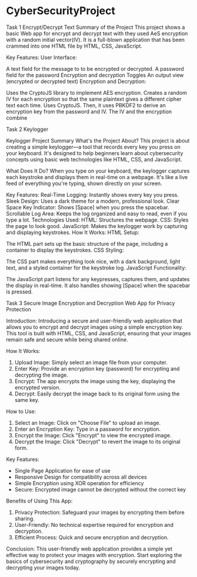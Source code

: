 # CyberSecurityProject
Task 1 Encrypt/Decrypt Text
Summary of the Project
This project shows a basic Web app for encrypt and decrypt text with they used AeS encryption with a random initial vector(IV). It is a full-blown application that has been crammed into one HTML file by HTML, CSS, JavaScript.

Key Features:
User Interface:

A text field for the message to to be encrypted or decrypted.
A password field for the password
Encryption and decryption Toggles
An output view (encrypted or decrypted text)
Encryption and Decryption:

Uses the CryptoJS library to implement AES encryption.
Creates a random IV for each encryption so that the same plaintext gives a different cipher text each time.
Uses CryptoJS. Then, it uses PBKDF2 to derive an encryption key from the password and IV.
The IV and the encryption combine



Task 2 Keylogger 

Keylogger Project Summary
What's the Project About?
This project is about creating a simple keylogger—a tool that records every key you press on your keyboard. It's designed to help beginners learn about cybersecurity concepts using basic web technologies like HTML, CSS, and JavaScript.

What Does It Do?
When you type on your keyboard, the keylogger captures each keystroke and displays them in real-time on a webpage. It's like a live feed of everything you're typing, shown directly on your screen.

Key Features:
Real-Time Logging: Instantly shows every key you press.
Sleek Design: Uses a dark theme for a modern, professional look.
Clear Space Key Indicator: Shows [Space] when you press the spacebar.
Scrollable Log Area: Keeps the log organized and easy to read, even if you type a lot.
Technologies Used:
HTML: Structures the webpage.
CSS: Styles the page to look good.
JavaScript: Makes the keylogger work by capturing and displaying keystrokes.
How It Works:
HTML Setup:

The HTML part sets up the basic structure of the page, including a container to display the keystrokes.
CSS Styling:

The CSS part makes everything look nice, with a dark background, light text, and a styled container for the keystroke log.
JavaScript Functionality:

The JavaScript part listens for any keypresses, captures them, and updates the display in real-time. It also handles showing [Space] when the spacebar is pressed.



Task 3 Secure Image Encryption and Decryption Web App for Privacy Protection

Introduction:
Introducing a secure and user-friendly web application that allows you to encrypt and decrypt images using a simple encryption key. This tool is built with HTML, CSS, and JavaScript, ensuring that your images remain safe and secure while being shared online.

How It Works:

1. Upload Image: Simply select an image file from your computer.
2. Enter Key: Provide an encryption key (password) for encrypting and decrypting the image.
3. Encrypt: The app encrypts the image using the key, displaying the encrypted version.
4. Decrypt: Easily decrypt the image back to its original form using the same key.

How to Use:

1. Select an Image: Click on "Choose File" to upload an image.
2. Enter an Encryption Key: Type in a password for encryption.
3. Encrypt the Image: Click "Encrypt" to view the encrypted image.
4. Decrypt the Image: Click "Decrypt" to revert the image to its original form.

Key Features:

* Single Page Application for ease of use
* Responsive Design for compatibility across all devices
* Simple Encryption using XOR operation for efficiency
* Secure: Encrypted image cannot be decrypted without the correct key

Benefits of Using This App:

1. Privacy Protection: Safeguard your images by encrypting them before sharing.
2. User-Friendly: No technical expertise required for encryption and decryption.
3. Efficient Process: Quick and secure encryption and decryption.

Conclusion:
This user-friendly web application provides a simple yet effective way to protect your images with encryption. Start exploring the basics of cybersecurity and cryptography by securely encrypting and decrypting your images today.















